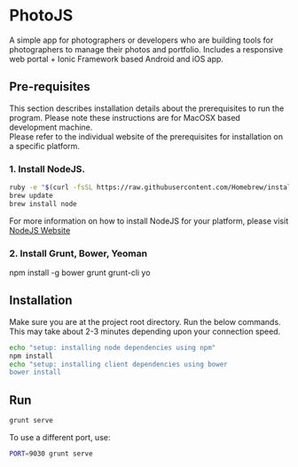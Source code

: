 # PhotoJS

A simple app for photographers or developers who are building tools for photographers to manage their photos and portfolio. Includes a responsive web portal + Ionic Framework based Android and iOS app.
  
## Pre-requisites

This section describes installation details about the prerequisites to run the program. Please note these instructions are for MacOSX based development machine.  
Please refer to the individual website of the prerequisites for installation on a specific platform. 

### 1. Install NodeJS. 
```bash
ruby -e "$(curl -fsSL https://raw.githubusercontent.com/Homebrew/install/master/install)"
brew update
brew install node
```
  
For more information on how to install NodeJS for your platform, please visit [NodeJS Website](https://nodejs.org/download/)

### 2. Install Grunt, Bower, Yeoman

npm install -g bower grunt grunt-cli yo

## Installation 

Make sure you are at the project root directory. Run the below commands. This may take about 2-3 minutes depending upon your connection speed.

```bash
echo "setup: installing node dependencies using npm"
npm install
echo "setup: installing client dependencies using bower
bower install
```

## Run

```bash
grunt serve
```

To use a different port, use:
```bash
PORT=9030 grunt serve
```

